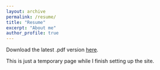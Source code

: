 ```yaml
---
layout: archive
permalink: /resume/
title: "Resume"
excerpt: "About me"
author_profile: true
---
```


Download the latest .pdf version [here](https://charliemax.dev/files/resume.pdf).

This is just a temporary page while I finish setting up the site.